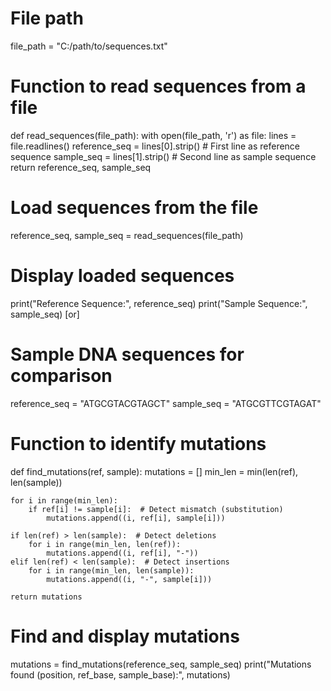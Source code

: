 # File path
file_path = "C:/path/to/sequences.txt"

# Function to read sequences from a file
def read_sequences(file_path):
    with open(file_path, 'r') as file:
        lines = file.readlines()
        reference_seq = lines[0].strip()  # First line as reference sequence
        sample_seq = lines[1].strip()     # Second line as sample sequence
    return reference_seq, sample_seq

# Load sequences from the file
reference_seq, sample_seq = read_sequences(file_path)

# Display loaded sequences
print("Reference Sequence:", reference_seq)
print("Sample Sequence:", sample_seq)
           [or]
# Sample DNA sequences for comparison
reference_seq = "ATGCGTACGTAGCT"
sample_seq = "ATGCGTTCGTAGAT"

# Function to identify mutations
def find_mutations(ref, sample):
    mutations = []
    min_len = min(len(ref), len(sample))

    for i in range(min_len):
        if ref[i] != sample[i]:  # Detect mismatch (substitution)
            mutations.append((i, ref[i], sample[i]))

    if len(ref) > len(sample):  # Detect deletions
        for i in range(min_len, len(ref)):
            mutations.append((i, ref[i], "-"))
    elif len(ref) < len(sample):  # Detect insertions
        for i in range(min_len, len(sample)):
            mutations.append((i, "-", sample[i]))

    return mutations

# Find and display mutations
mutations = find_mutations(reference_seq, sample_seq)
print("Mutations found (position, ref_base, sample_base):", mutations)

